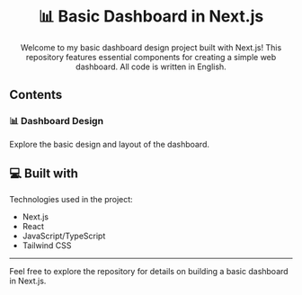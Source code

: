 <h1 align="center">📊 Basic Dashboard in Next.js</h1>

<p align="center">Welcome to my basic dashboard design project built with Next.js! This repository features essential components for creating a simple web dashboard. All code is written in English.</p>

## Contents

### 📊 Dashboard Design

Explore the basic design and layout of the dashboard.

## 💻 Built with

Technologies used in the project:

- Next.js
- React
- JavaScript/TypeScript
- Tailwind CSS

---

Feel free to explore the repository for details on building a basic dashboard in Next.js.
